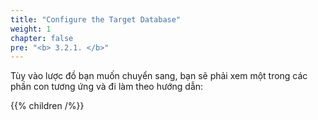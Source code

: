 ```yaml
---
title: "Configure the Target Database"
weight: 1
chapter: false
pre: "<b> 3.2.1. </b>"
---
```


Tùy vào lược đồ bạn muốn chuyển sang, bạn sẽ phải xem một trong các phần con tương ứng và đi làm theo hướng dẫn:

{{% children /%}}
